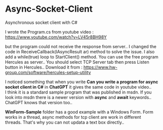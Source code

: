 # Async-Socket-Client
Asynchronous socket client with C#

I wrote the Program.cs from youtube video :
https://www.youtube.com/watch?v=LV45r8BH98Y

but the program could not receive the response from server..
I changed the code in ReceiveCallback(IAsyncResult ar) method to solve the issue.
I also add a while(true) loop to StartClient() method.
You can use the free program Hercules as server.. You should select TCP Server tab
then press Listen button in Hercules.. Download it from :
https://www.hw-group.com/software/hercules-setup-utility

I noticed something that when you write **Can you write a program for async socket client in C#** in **ChatGPT** it gives the same code in youtube video..<br>
I think it is a standard sample program that was published in msdn. If you look into msdn there is a newer version with **async** and **await** keywords.. ChatGPT knows that version too..<br>

**WinForm-Sample** folder has a good example with a Windows Form. Form works in a thread, async methods for tcp client are work in different threads. That's why you can not updata a text box directly..

